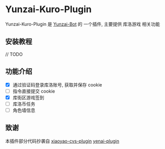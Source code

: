 # Yunzai-Kuro-Plugin

Yunzai-Kuro-Plugin 是 [Yunzai-Bot](https://github.com/yoimiya-kokomi/Miao-Yunzai) 的 一个插件, 主要提供 库洛游戏 相关功能

## 安装教程

// TODO

## 功能介绍

- [x] 通过验证码登录库洛账号, 获取并保存 cookie 
- [ ] 指令直接提交 cookie 
- [x] 库街区游戏签到
- [ ] 库洛币任务
- [ ] 角色墙信息

## 致谢

本插件部分代码抄袭自 [xiaoyao-cvs-plugin](https://github.com/ctrlcvs/xiaoyao-cvs-plugin) [yenai-plugin](https://github.com/yeyang52/yenai-plugin) 
